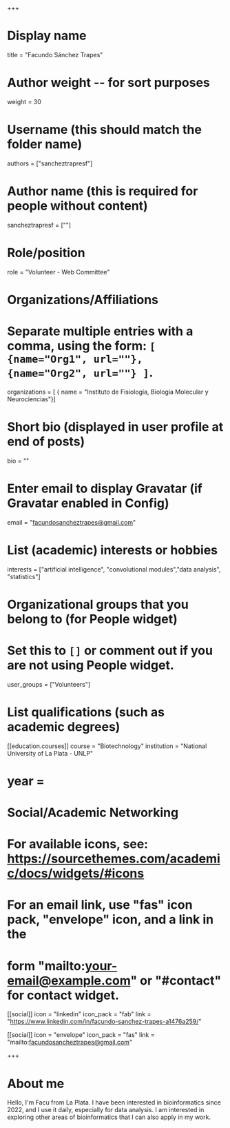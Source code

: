 +++
# Display name
title = "Facundo Sánchez Trapes"

# Author weight -- for sort purposes
weight = 30

# Username (this should match the folder name)
authors = ["sancheztrapresf"]

# Author name (this is required for people without content)
sancheztrapresf = [""]

# Role/position
role = "Volunteer - Web Committee"

# Organizations/Affiliations
#   Separate multiple entries with a comma, using the form: `[ {name="Org1", url=""}, {name="Org2", url=""} ]`.
organizations = [ { name = "Instituto de Fisiología, Biología Molecular y Neurociencias"}] 

# Short bio (displayed in user profile at end of posts)
bio = ""

# Enter email to display Gravatar (if Gravatar enabled in Config)
email = "facundosancheztrapes@gmail.com"

# List (academic) interests or hobbies
interests = ["artificial intelligence", "convolutional modules","data analysis", "statistics"]

# Organizational groups that you belong to (for People widget)
#   Set this to `[]` or comment out if you are not using People widget.
user_groups = ["Volunteers"]

# List qualifications (such as academic degrees)

[[education.courses]]
course = "Biotechnology"
institution = "National University of La Plata - UNLP"
# year = 



# Social/Academic Networking
# For available icons, see: https://sourcethemes.com/academic/docs/widgets/#icons
#   For an email link, use "fas" icon pack, "envelope" icon, and a link in the
#   form "mailto:your-email@example.com" or "#contact" for contact widget.

[[social]]
  icon = "linkedin"
  icon_pack = "fab"
  link = "https://www.linkedin.com/in/facundo-sanchez-trapes-a1476a259/"

[[social]]
  icon = "envelope"
  icon_pack = "fas"
  link = "mailto:facundosancheztrapes@gmail.com"




+++

# About me 

Hello, I'm Facu from La Plata. I have been interested in bioinformatics since 2022, and I use it daily, especially for data analysis. I am interested in exploring other areas of bioinformatics that I can also apply in my work.